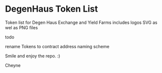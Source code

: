 # DegenHaus Token List
 Token list for Degen Haus Exchange and Yield Farms includes logos
SVG as wel as PNG files

todo

rename Tokens to contract address naming scheme

Smile and enjoy the repo. :)

Cheyne
